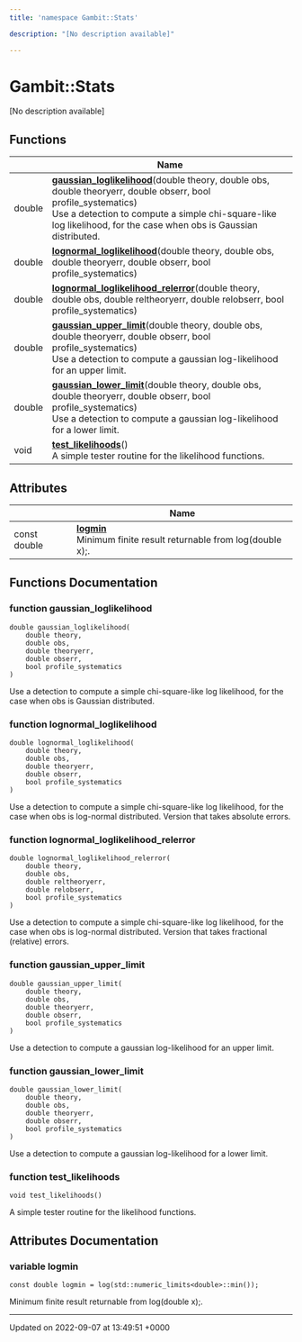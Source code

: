 ```yaml
---
title: 'namespace Gambit::Stats'

description: "[No description available]"

---
```


# Gambit::Stats



[No description available]

## Functions

|                | Name           |
| -------------- | -------------- |
| double | **[gaussian_loglikelihood](/documentation/code/namespaces/namespacegambit_1_1stats/#function-gaussian-loglikelihood)**(double theory, double obs, double theoryerr, double obserr, bool profile_systematics)<br>Use a detection to compute a simple chi-square-like log likelihood, for the case when obs is Gaussian distributed.  |
| double | **[lognormal_loglikelihood](/documentation/code/namespaces/namespacegambit_1_1stats/#function-lognormal-loglikelihood)**(double theory, double obs, double theoryerr, double obserr, bool profile_systematics) |
| double | **[lognormal_loglikelihood_relerror](/documentation/code/namespaces/namespacegambit_1_1stats/#function-lognormal-loglikelihood-relerror)**(double theory, double obs, double reltheoryerr, double relobserr, bool profile_systematics) |
| double | **[gaussian_upper_limit](/documentation/code/namespaces/namespacegambit_1_1stats/#function-gaussian-upper-limit)**(double theory, double obs, double theoryerr, double obserr, bool profile_systematics)<br>Use a detection to compute a gaussian log-likelihood for an upper limit.  |
| double | **[gaussian_lower_limit](/documentation/code/namespaces/namespacegambit_1_1stats/#function-gaussian-lower-limit)**(double theory, double obs, double theoryerr, double obserr, bool profile_systematics)<br>Use a detection to compute a gaussian log-likelihood for a lower limit.  |
| void | **[test_likelihoods](/documentation/code/namespaces/namespacegambit_1_1stats/#function-test-likelihoods)**()<br>A simple tester routine for the likelihood functions.  |

## Attributes

|                | Name           |
| -------------- | -------------- |
| const double | **[logmin](/documentation/code/namespaces/namespacegambit_1_1stats/#variable-logmin)** <br>Minimum finite result returnable from log(double x);.  |


## Functions Documentation

### function gaussian_loglikelihood

```
double gaussian_loglikelihood(
    double theory,
    double obs,
    double theoryerr,
    double obserr,
    bool profile_systematics
)
```

Use a detection to compute a simple chi-square-like log likelihood, for the case when obs is Gaussian distributed. 

### function lognormal_loglikelihood

```
double lognormal_loglikelihood(
    double theory,
    double obs,
    double theoryerr,
    double obserr,
    bool profile_systematics
)
```


Use a detection to compute a simple chi-square-like log likelihood, for the case when obs is log-normal distributed. Version that takes absolute errors. 


### function lognormal_loglikelihood_relerror

```
double lognormal_loglikelihood_relerror(
    double theory,
    double obs,
    double reltheoryerr,
    double relobserr,
    bool profile_systematics
)
```


Use a detection to compute a simple chi-square-like log likelihood, for the case when obs is log-normal distributed. Version that takes fractional (relative) errors. 


### function gaussian_upper_limit

```
double gaussian_upper_limit(
    double theory,
    double obs,
    double theoryerr,
    double obserr,
    bool profile_systematics
)
```

Use a detection to compute a gaussian log-likelihood for an upper limit. 

### function gaussian_lower_limit

```
double gaussian_lower_limit(
    double theory,
    double obs,
    double theoryerr,
    double obserr,
    bool profile_systematics
)
```

Use a detection to compute a gaussian log-likelihood for a lower limit. 

### function test_likelihoods

```
void test_likelihoods()
```

A simple tester routine for the likelihood functions. 


## Attributes Documentation

### variable logmin

```
const double logmin = log(std::numeric_limits<double>::min());
```

Minimum finite result returnable from log(double x);. 




-------------------------------

Updated on 2022-09-07 at 13:49:51 +0000